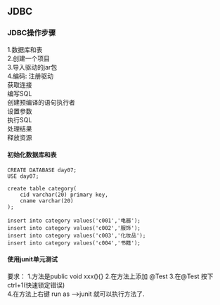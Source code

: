 ## JDBC

### JDBC操作步骤
1.数据库和表  
2.创建一个项目  
3.导入驱动的jar包  
4.编码:
注册驱动  
获取连接  
编写SQL  
创建预编译的语句执行者  
设置参数  
执行SQL  
处理结果  
释放资源  

#### 初始化数据库和表
```
CREATE DATABASE day07;
USE day07;	
		
create table category(
    cid varchar(20) primary key,
    cname varchar(20)
);
		
insert into category values('c001','电器');
insert into category values('c002','服饰');
insert into category values('c003','化妆品');
insert into category values('c004','书籍');
```

#### 使用junit单元测试
要求：
1.方法是public void xxx(){}
2.在方法上添加 @Test
3.在@Test 按下 ctrl+1(快速锁定错误)			
4.在方法上右键 run as  -->junit 就可以执行方法了.






